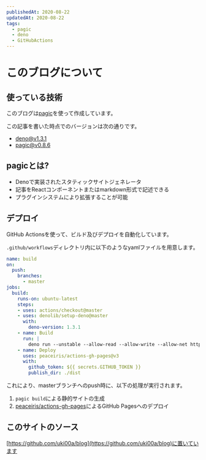 ```yaml
---
publishedAt: 2020-08-22
updatedAt: 2020-08-22
tags:
  - pagic
  - deno
  - GitHubActions
---
```


# このブログについて 

## 使っている技術

このブログは[pagic](https://github.com/xcatliu/pagic)を使って作成しています。

この記事を書いた時点でのバージョンは次の通りです。

- deno@v1.3.1
- pagic@v0.8.6

## pagicとは?

- Denoで実装されたスタティックサイトジェネレータ
- 記事をReactコンポーネントまたはmarkdown形式で記述できる
- プラグインシステムにより拡張することが可能

## デプロイ

GitHub Actionsを使って、ビルド及びデプロイを自動化しています。

`.github/workflows`ディレクトリ内に以下のようなyamlファイルを用意します。


```yaml
name: build
on:
  push:
    branches:
      - master
jobs:
  build:
    runs-on: ubuntu-latest
    steps:
    - uses: actions/checkout@master
    - uses: denolib/setup-deno@master
      with:
        deno-version: 1.3.1
    - name: Build
      run: |
        deno run --unstable --allow-read --allow-write --allow-net https://deno.land/x/pagic@v0.8.6/mod.ts build
    - name: Deploy
      uses: peaceiris/actions-gh-pages@v3
      with:
        github_token: ${{ secrets.GITHUB_TOKEN }}
        publish_dir: ./dist
```

これにより、masterブランチへのpush時に、以下の処理が実行されます。

1. `pagic build`による静的サイトの生成
2. [peaceiris/actions-gh-pages](https://github.com/peaceiris/actions-gh-pages)によるGitHub Pagesへのデプロイ

## このサイトのソース

[https://github.com/uki00a/blog](https://github.com/uki00a/blog)に置いています
